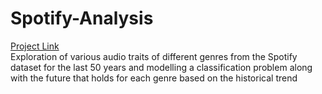 # Spotify-Analysis
[Project Link](https://rpubs.com/itsadi30/spotify_analysis) <br>
Exploration of various audio traits of different genres from the Spotify dataset for the last 50 years and modelling a classification problem along with the future that holds for each genre based on the historical trend
